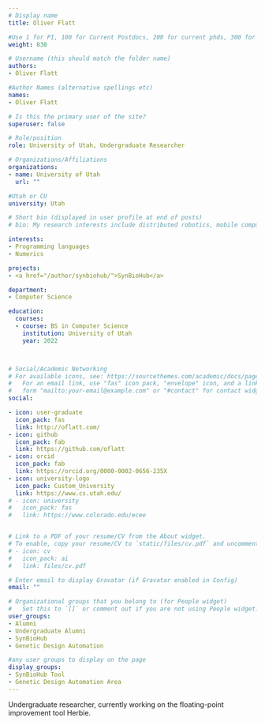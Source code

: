 ```yaml
---
# Display name
title: Oliver Flatt

#Use 1 for PI, 100 for Current Postdocs, 200 for current phds, 300 for current masters, 400 for current undergrads, 800 for alum postdocs, 810 for alum phds, 820 for alum masters, and 830 for alum undergrads, 900 for tools, 1000 for projects
weight: 830

# Username (this should match the folder name)
authors:
- Oliver Flatt

#Author Names (alternative spellings etc)
names:
- Oliver Flatt

# Is this the primary user of the site?
superuser: false

# Role/position
role: University of Utah, Undergraduate Researcher

# Organizations/Affiliations
organizations:
- name: University of Utah
  url: ""

#Utah or CU
university: Utah

# Short bio (displayed in user profile at end of posts)
# bio: My research interests include distributed robotics, mobile computing and programmable matter.

interests:
- Programming languages
- Numerics

projects:
- <a href="/author/synbiohub/">SynBioHub</a>

department:
- Computer Science

education:
  courses:
  - course: BS in Computer Science
    institution: University of Utah
    year: 2022



# Social/Academic Networking
# For available icons, see: https://sourcethemes.com/academic/docs/page-builder/#icons
#   For an email link, use "fas" icon pack, "envelope" icon, and a link in the
#   form "mailto:your-email@example.com" or "#contact" for contact widget.
social:

- icon: user-graduate
  icon_pack: fas
  link: http://oflatt.com/
- icon: github
  icon_pack: fab
  link: https://github.com/oflatt
- icon: orcid
  icon_pack: fab
  link: https://orcid.org/0000-0002-0656-235X
- icon: university-logo
  icon_pack: Custom_University
  link: https://www.cs.utah.edu/
# - icon: university
#   icon_pack: fas
#   link: https://www.colorado.edu/ecee


# Link to a PDF of your resume/CV from the About widget.
# To enable, copy your resume/CV to `static/files/cv.pdf` and uncomment the lines below.
# - icon: cv
#   icon_pack: ai
#   link: files/cv.pdf

# Enter email to display Gravatar (if Gravatar enabled in Config)
email: ""

# Organizational groups that you belong to (for People widget)
#   Set this to `[]` or comment out if you are not using People widget.
user_groups:
- Alumni
- Undergraduate Alumni
- SynBioHub
- Genetic Design Automation

#any user groups to display on the page
display_groups:
- SynBioHub Tool
- Genetic Design Automation Area
---
```


Undergraduate researcher, currently working on the floating-point improvement tool Herbie.